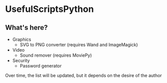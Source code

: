 # UsefulScriptsPython

## What's here?
* Graphics
    + SVG to PNG converter (requires Wand and ImageMagick)
* Video
    + Sound remover (requires MoviePy)
* Security
    + Password generator

Over time, the list will be updated, but it depends on the desire of the author